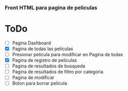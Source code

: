 ### Front HTML para pagina de peliculas

# ToDo
- [ ] Pagina Dashboard
- [x] Pagina de todas las peliculas
- [ ] Presionar pelicula para modificar en Pagina de todas
- [x] Pagina de registro de peliculas
- [ ] Pagina de resultados de busqueda
- [ ] Pagina de resultados de filtro por categoria
- [ ] Pagina de modificar
- [ ] Boton para borrar pelicula